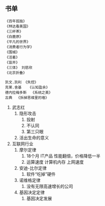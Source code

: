 ## 书单 ##
	《百年孤独》
	《林达看美国》
	《三杯茶》
	《白鹿原》
	《平凡的世界》
	《消费者行为学》
	《围城》
	《活着》
	《盲井》
	《三体》 刘慈欣
	《北京折叠》

	凯文.凯利 《失控》
	克莱.舍基	《认知盈余》
	德内拉梅多斯	《系统之美》
	古典	《拆掉思维里的墙》

1. 武志红
	1. 隐形攻击
		1. 投射
		2. 不认同
		3. 第三只眼
	2. 活出生命的意义
2. 互联网行业
	1. 摩尔定律
		1. 18个月 IT产品 性能翻倍，价格降低一半
		2. 运算速度 计算机内存 上网速度
	2. 安迪-比尔定律
		1. 软件“吃掉”硬件
	3. 诺维格定律
		1. 没有无限高速增长的公司
	4. 基因决定定律
		1. 基因决定发展